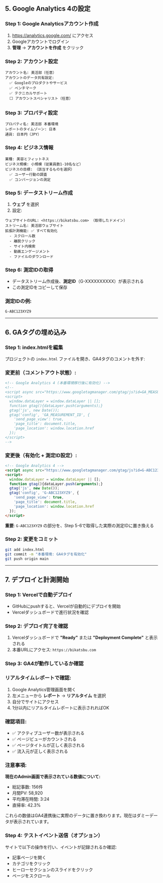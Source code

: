 ## 5. Google Analytics 4の設定

### Step 1: Google Analyticsアカウント作成

1. https://analytics.google.com/ にアクセス
2. Googleアカウントでログイン
3. **管理** → **アカウントを作成** をクリック

### Step 2: アカウント設定

```
アカウント名: 美活部（任意）
アカウントのデータ共有設定:
  ✅ Googleのプロダクトやサービス
  ✅ ベンチマーク
  ✅ テクニカルサポート
  ⬜ アカウントスペシャリスト（任意）

```

### Step 3: プロパティ設定

```
プロパティ名: 美活部 本番環境
レポートのタイムゾーン: 日本
通貨: 日本円（JPY）

```

### Step 4: ビジネス情報

```
業種: 美容とフィットネス
ビジネス規模: 小規模（従業員数1-10名など）
ビジネスの目標: （該当するものを選択）
  ✅ ユーザー行動の調査
  ✅ コンバージョンの測定

```

### Step 5: データストリーム作成

1. **ウェブ** を選択
2. 設定:

```
ウェブサイトのURL: <https://bikatsbu.com> （取得したドメイン）
ストリーム名: 美活部ウェブサイト
拡張計測機能: ✅ すべて有効化
  - スクロール数
  - 離脱クリック
  - サイト内検索
  - 動画エンゲージメント
  - ファイルのダウンロード

```

### Step 6: 測定IDの取得

- データストリーム作成後、**測定ID**（G-XXXXXXXXXX）が表示される
- この測定IDをコピーして保存

### 測定IDの例:

```
G-ABC123XYZ9

```

---

## 6. GAタグの埋め込み

### Step 1: index.htmlを編集

プロジェクトの `index.html` ファイルを開き、GA4タグのコメントを外す:

### 変更前（コメントアウト状態）:

```html
<!-- Google Analytics 4 (本番環境移行後に有効化) -->
<!--
<script async src="https://www.googletagmanager.com/gtag/js?id=GA_MEASUREMENT_ID"></script>
<script>
  window.dataLayer = window.dataLayer || [];
  function gtag(){dataLayer.push(arguments);}
  gtag('js', new Date());
  gtag('config', 'GA_MEASUREMENT_ID', {
    'send_page_view': true,
    'page_title': document.title,
    'page_location': window.location.href
  });
</script>
-->

```

### 変更後（有効化 + 測定ID設定）:

```html
<!-- Google Analytics 4 -->
<script async src="https://www.googletagmanager.com/gtag/js?id=G-ABC123XYZ9"></script>
<script>
  window.dataLayer = window.dataLayer || [];
  function gtag(){dataLayer.push(arguments);}
  gtag('js', new Date());
  gtag('config', 'G-ABC123XYZ9', {
    'send_page_view': true,
    'page_title': document.title,
    'page_location': window.location.href
  });
</script>

```

**重要**: `G-ABC123XYZ9` の部分を、Step 5-6で取得した実際の測定IDに置き換える

### Step 2: 変更をコミット

```bash
git add index.html
git commit -m "本番環境: GA4タグを有効化"
git push origin main

```

---

## 7. デプロイと計測開始

### Step 1: Vercelで自動デプロイ

- GitHubにpushすると、Vercelが自動的にデプロイを開始
- Vercelダッシュボードで進行状況を確認

### Step 2: デプロイ完了を確認

1. Vercelダッシュボードで **"Ready"** または **"Deployment Complete"** と表示される
2. 本番URLにアクセス: `https://bikatsbu.com`

### Step 3: GA4が動作しているか確認

### リアルタイムレポートで確認:

1. Google Analytics管理画面を開く
2. 左メニューから **レポート** → **リアルタイム** を選択
3. 自分でサイトにアクセス
4. 1分以内にリアルタイムレポートに表示されればOK

### 確認項目:

- ✅ アクティブユーザー数が表示される
- ✅ ページビューがカウントされる
- ✅ ページタイトルが正しく表示される
- ✅ 流入元が正しく表示される

### 注意事項:

**現在のAdmin画面で表示されている数値について:**
- 総記事数: 156件
- 月間PV: 58,920
- 平均滞在時間: 3:24
- 直帰率: 42.3%

これらの数値はGA4連携後に実際のデータに置き換わります。現在はダミーデータが表示されています。

### Step 4: テストイベント送信（オプション）

サイトで以下の操作を行い、イベントが記録されるか確認:

- 記事ページを開く
- カテゴリをクリック
- ヒーローセクションのスライドをクリック
- ページをスクロール